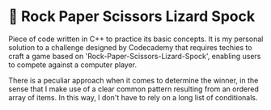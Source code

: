 # :vulcan_salute: Rock Paper Scissors Lizard Spock

Piece of code written in C++ to practice its basic concepts. It is my personal solution to a challenge designed by Codecademy that requires techies to craft a game based on 'Rock-Paper-Scissors-Lizard-Spock', enabling users to compete against a computer player.

There is a peculiar approach when it comes to determine the winner, in the sense that I make use of a clear common pattern resulting from an ordered array of items. In this way, I don't have to rely on a long list of conditionals.
